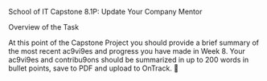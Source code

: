 School of IT Capstone 8.1P: Update Your Company Mentor

Overview of the Task

At this point of the Capstone Project you should provide a brief summary
of the most recent ac9vi9es and progress you have made in Week 8. Your
ac9vi9es and contribu9ons should be summarized in up to 200 words in
bullet points, save to PDF and upload to OnTrack. 

